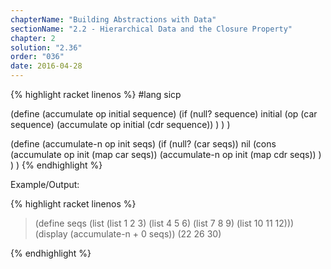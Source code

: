 ```yaml
---
chapterName: "Building Abstractions with Data"
sectionName: "2.2 - Hierarchical Data and the Closure Property"
chapter: 2
solution: "2.36"
order: "036"
date: 2016-04-28
---
```


{% highlight racket linenos %}
#lang sicp

(define (accumulate op initial sequence)
  (if (null? sequence)
      initial
      (op (car sequence)
          (accumulate op initial (cdr sequence))
      )
  )
)

(define (accumulate-n op init seqs)
  (if (null? (car seqs))
      nil
      (cons (accumulate op init (map car seqs))
            (accumulate-n op init (map cdr seqs))
      )
  )
)
{% endhighlight %}


Example/Output:

{% highlight racket linenos %}
> (define seqs (list (list 1 2 3) (list 4 5 6) (list 7 8 9) (list 10 11 12)))
> (display (accumulate-n + 0 seqs))
(22 26 30)
> 
{% endhighlight %}


